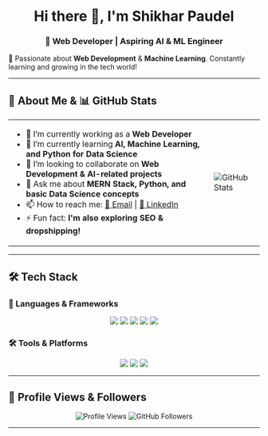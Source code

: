 <h1 align="center">Hi there 👋, I'm Shikhar Paudel</h1>  
<h3 align="center">🚀 Web Developer | Aspiring AI & ML Engineer</h3>  

🌟 Passionate about **Web Development** & **Machine Learning**. Constantly learning and growing in the tech world!  

---

## 📌 About Me & 📊 GitHub Stats  

<table>
  <tr>
    <td>
      <ul>
        <li> 🔭 I’m currently working as a <b>Web Developer</b> </li>
        <li> 🌱 I’m currently learning <b>AI, Machine Learning, and Python for Data Science</b> </li>
        <li> 👯 I’m looking to collaborate on <b>Web Development & AI-related projects</b> </li>
        <li> 💬 Ask me about <b>MERN Stack, Python, and basic Data Science concepts</b> </li>
        <li> 📫 How to reach me: 
          <a href="mailto:your-email@gmail.com">📩 Email</a> |  
          <a href="https://linkedin.com/in/yourprofile">💼 LinkedIn</a> 
        </li>
        <li> ⚡ Fun fact: <b>I'm also exploring SEO & dropshipping!</b> </li>
      </ul>
    </td>
    <td>
      <img src="https://github-readme-stats.vercel.app/api?username=shikharpaudel&show_icons=true&count_private=true&theme=radical" alt="GitHub Stats" />
    </td>
  </tr>
</table>

---

## 🛠️ Tech Stack  
### 🚀 Languages & Frameworks  
<p align="center">
  <img src="https://img.shields.io/badge/JavaScript-F7DF1E?style=for-the-badge&logo=javascript&logoColor=black" />
  <img src="https://img.shields.io/badge/React-61DAFB?style=for-the-badge&logo=react&logoColor=black" />
  <img src="https://img.shields.io/badge/Node.js-339933?style=for-the-badge&logo=nodedotjs&logoColor=white" />
  <img src="https://img.shields.io/badge/Express.js-000000?style=for-the-badge&logo=express&logoColor=white" />
  <img src="https://img.shields.io/badge/Python-3776AB?style=for-the-badge&logo=python&logoColor=white" />
</p>

### 🛠️ Tools & Platforms  
<p align="center">
  <img src="https://img.shields.io/badge/GitHub-181717?style=for-the-badge&logo=github&logoColor=white" />
  <img src="https://img.shields.io/badge/VsCode-007ACC?style=for-the-badge&logo=visualstudiocode&logoColor=white" />
  <img src="https://img.shields.io/badge/Google%20Sheets-34A853?style=for-the-badge&logo=google%20sheets&logoColor=white" />
</p>



---

## 👀 Profile Views & Followers  
<p align="center">
  <img src="https://komarev.com/ghpvc/?username=shikharpaudel&label=Profile%20Views&color=blue&style=for-the-badge" alt="Profile Views" />
  <img src="https://img.shields.io/github/followers/shikharpaudel?label=Followers&style=for-the-badge" alt="GitHub Followers" />
</p>

---

